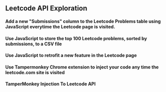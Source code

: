 ## Leetcode API Exploration
#### Add a new "Submissions" column to the Leetcode Problems table using JavaScript everytime the Leetcode page is visited.
#### Use JavaScript to store the top 100 Leetcode problems, sorted by submissions, to a CSV file
#### Use JavaScript to retrofit a new feature in the Leetcode page
#### Use Tampermonkey Chrome extension to inject your code any time the leetcode.com site is visited
#### TamperMonkey Injection To Leetcode API
